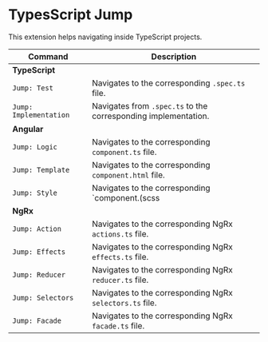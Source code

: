 # TypesScript Jump

This extension helps navigating inside TypeScript projects.

| Command                | Description                                                    |
| ---------------------- | -------------------------------------------------------------- |
| **TypeScript**         |
| `Jump: Test`           | Navigates to the corresponding `.spec.ts` file.                |
| `Jump: Implementation` | Navigates from `.spec.ts` to the corresponding implementation. |
| **Angular**            |
| `Jump: Logic`          | Navigates to the corresponding `component.ts` file.            |
| `Jump: Template`       | Navigates to the corresponding `component.html` file.          |
| `Jump: Style`          | Navigates to the corresponding `component.(scss|css)` file.    |
| **NgRx**               |
| `Jump: Action`         | Navigates to the corresponding NgRx `actions.ts` file.         |
| `Jump: Effects`        | Navigates to the corresponding NgRx `effects.ts` file.         |
| `Jump: Reducer`        | Navigates to the corresponding NgRx `reducer.ts` file.         |
| `Jump: Selectors`      | Navigates to the corresponding NgRx `selectors.ts` file.       |
| `Jump: Facade`         | Navigates to the corresponding NgRx `facade.ts` file.          |

